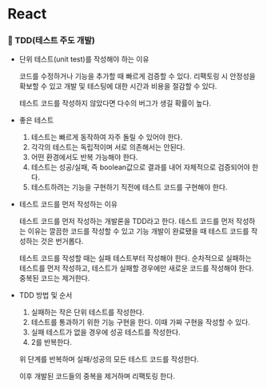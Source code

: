 # React

### 🔹 TDD(테스트 주도 개발)

- 단위 테스트(unit test)를 작성해야 하는 이유

  코드를 수정하거나 기능을 추가할 때 빠르게 검증할 수 있다. 리팩토링 시 안정성을 확보할 수 있고 개발 및 테스팅에 대한 시간과 비용을 절감할 수 있다.

  테스트 코드를 작성하지 않았다면 다수의 버그가 생길 확률이 높다.

- 좋은 테스트

  1. 테스트는 빠르게 동작하여 자주 돌릴 수 있어야 한다.
  2. 각각의 테스트는 독립적이며 서로 의존해서는 안된다.
  3. 어떤 환경에서도 반복 가능해야 한다.
  4. 테스트는 성공/실패, 즉 boolean값으로 결과를 내어 자체적으로 검증되어야 한다.
  5. 테스트하려는 기능을 구현하기 직전에 테스트 코드를 구현해야 한다.

- 테스트 코드를 먼저 작성하는 이유

  테스트 코드를 먼저 작성하는 개발론을 TDD라고 한다. 테스트 코드를 먼저 작성하는 이유는 깔끔한 코드를 작성할 수 있고 기능 개발이 완료됐을 때 테스트 코드를 작성하는 것은 번거롭다.

  테스트 코드를 작성할 때는 실패 테스트부터 작성해야 한다. 순차적으로 실패하는 테스트를 먼저 작성하고, 테스트가 실패할 경우에만 새로운 코드를 작성해야 한다. 중복된 코드는 제거한다.

- TDD 방법 및 순서

  1. 실패하는 작은 단위 테스트를 작성한다.
  2. 테스트를 통과하기 위한 기능 구현을 한다. 이때 가짜 구현을 작성할 수 있다.
  3. 실패 테스트가 없을 경우에 성공 테스트를 작성한다.
  4. 2를 반복한다.

  위 단계를 반복하며 실패/성공의 모든 테스트 코드를 작성한다.

  이후 개발된 코드들의 중복을 제거하며 리팩토링 한다.
